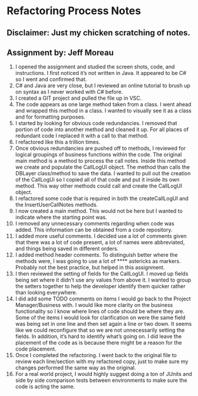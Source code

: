 # Refactoring Process Notes

## Disclaimer:  Just my chicken scratching of notes.
## Assignment by: Jeff Moreau

1.	I opened the assignment and studied the screen shots, code, and instructions.   I first noticed it’s not written in Java.  It appeared to be C# so I went and confirmed that.
2.	C# and Java are very close, but I reviewed an online tutorial to brush up on syntax as I never worked with C# before. 
3.	I created a GIT project and pulled the file up in VSC.  
4.	The code appears as one large method taken from a class.  I went ahead and wrapped this method in a class.   I wanted to visually see it as a class and for formatting purposes. 
5.	I started by looking for obvious code redundancies.  I removed that portion of code into another method and cleaned it up.  For all places of redundant code I replaced it with a call to that method.
6.	I refactored like this a trillion times.  
7.	Once obvious redundancies are pushed off to methods, I reviewed for logical groupings of business functions within the code.  The original main method is a method to process the call notes.  Inside this method we create and populate the CallLogUI object.  The method than calls the DBLayer class/method to save the data.   I wanted to pull out the creation of the CallLogUi so I copied all of that code and put it inside its own method.   This way other methods could call and create the CallLogUI object.  
8.	I refactored some code that is required in both the createCallLogUI and the InsertUserCallNotes methods.
9.	I now created a main method.  This would not be here but I wanted to indicate where the starting point was.  
10.	I removed any unnecessary comments regarding when code was added.  This information can be obtained from a code repository.  
11.	I added more useful comments.  I decided use a lot of comments given that there was a lot of code present, a lot of names were abbreviated, and things being saved in different orders.   
12.	I added method header comments.   To distinguish better where the methods were, I was going to use a lot of  **** astericks as markers.  Probably not the best practice, but helped in this assignment.  
13.	I then reviewed the setting of fields for the CallLogUI.   I moved up fields being set where it didn’t use any values from above it.   I wanted to group the setters together to help the developer identify them quicker rather than looking everywhere.  
14.	I did add some TODO comments on items I would go back to the Project Manager/Business with.  I would like more clarity on the business functionality so I know where lines of code should be where they are.  Some of the items I would look for clarification on were the same field was being set in one line and then set again a line or two down.  It seems like we could reconfigure that so we are not unnecessarily setting the fields.  In addition, it’s hard to identify what’s going on.  I did leave the placement of the code as is because there might be a reason for the code placement.
15.	Once I completed the refactoring.  I went back to the original file to review each line/section with my refactored copy, just to make sure my changes performed the same way as the original.  
16.	For a real world project, I would highly suggest doing a ton of JUnits and side by side comparison tests between environments to make sure the code is acting the same.

  
 

